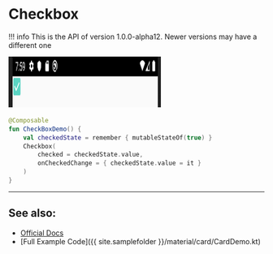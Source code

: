 # Checkbox

!!! info
    This is the API of version 1.0.0-alpha12. Newer versions may have a different one

<p align="left">
  <img src ="../../images/material/checkbox/CheckboxDemo.png" height=100 width=300 />
</p>

```kotlin
@Composable
fun CheckBoxDemo() {
    val checkedState = remember { mutableStateOf(true) }
    Checkbox(
        checked = checkedState.value,
        onCheckedChange = { checkedState.value = it }
    )
}
```
<hr>

## See also:
* [Official Docs](https://developer.android.com/reference/kotlin/androidx/compose/material/package-summary#checkbox)
* [Full Example Code]({{ site.samplefolder }}/material/card/CardDemo.kt)

